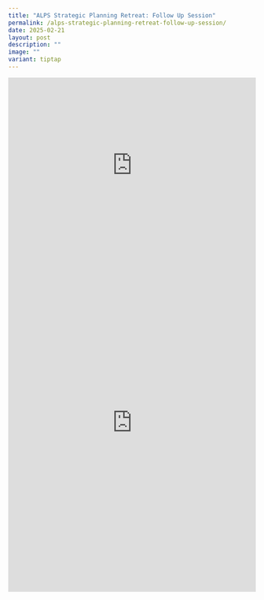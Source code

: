 ```yaml
---
title: "ALPS Strategic Planning Retreat: Follow Up Session"
permalink: /alps-strategic-planning-retreat-follow-up-session/
date: 2025-02-21
layout: post
description: ""
image: ""
variant: tiptap
---
```

<div class="iframe-wrapper">
<iframe style="border:none;overflow:hidden" height="356" width="100%" allowfullscreen="true" frameborder="0" src="https://www.facebook.com/plugins/post.php?href=https%3A%2F%2Fwww.facebook.com%2Falpshealthcaresupplychain%2Fposts%2Fpfbid0XYimB3mLMaDtYEWV3jHvnudxjKuEpPpDzzT47o4HxvVpMyoEgHDBH5S1kBsoAmjql&amp;show_text=true&amp;width=100%"></iframe>
</div>
<div class="iframe-wrapper">
<iframe style="border:none;overflow:hidden" height="689" width="100%" allowfullscreen="true" frameborder="0" src="https://www.facebook.com/plugins/post.php?href=https%3A%2F%2Fwww.facebook.com%2Falpshealthcaresupplychain%2Fposts%2Fpfbid02GJfTuEHZmsNEZJBjdmSz9AjFQGh4bri9yKjmcogFJFDAjtKn7tZZwR55j1DsrGyZl&amp;show_text=true&amp;width=100%"></iframe>
</div>
<p></p>